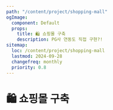 ```yaml
---
path: "/content/project/shopping-mall"
ogImage:
  component: Default
  props:
    title: 🛍️ 쇼핑몰 구축
    description: PG사 연동도 직접 구현?!
sitemap:
  loc: /content/project/shopping-mall
  lastmod: 2024-09-28
  changefreq: monthly
  priority: 0.8
---
```


# 🛍️ 쇼핑몰 구축